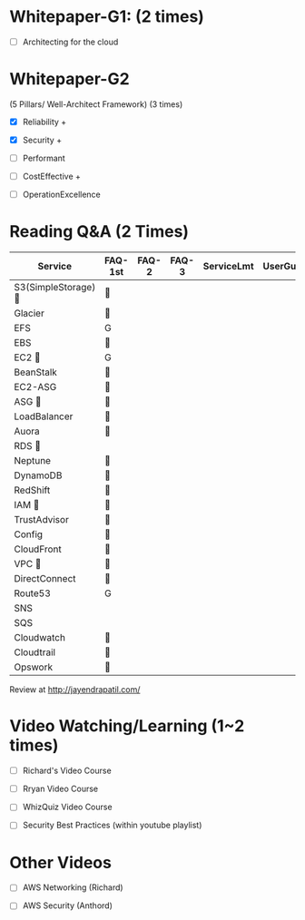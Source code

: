 # Whitepaper-G1: (2 times)

- [ ] Architecting for the cloud

# Whitepaper-G2 
(5 Pillars/ Well-Architect Framework) (3 times)

- [x] Reliability +

- [x] Security +

- [ ] Performant

- [ ] CostEffective +

- [ ] OperationExcellence

# Reading Q&A (2 Times)

Service | FAQ-1st | FAQ-2 | FAQ-3 | ServiceLmt | UserGuide
------------ | ------------- | ------------ | ------------- | ------------ |  ------------ |
S3(SimpleStorage) :whale: | :pushpin: |  |  |  
Glacier | :pushpin: |  |  |  
EFS | G |  |  |  
EBS | :pushpin: |  |  | 
EC2 :whale: | G |  |  |  
BeanStalk | :sunflower:|  |  |  
EC2-ASG | :sunflower:|  |  |  
ASG :whale: | :sunflower:|  |  |  
LoadBalancer | :sunflower:|  |  |  
Auora | :sunflower:|  |  |  
RDS :whale: | |  |  |  
Neptune | :sunflower:|  |  |  
DynamoDB | :sunflower:|  |  |  
RedShift | :pushpin: |  |  |  
IAM :whale: | :sunflower:|  |  |  
TrustAdvisor | :sunflower:|  |  |  
Config | :sunflower:|  |  |  
CloudFront | :sunflower:|  |  |  
VPC :whale: | :sunflower:|  |  |  
DirectConnect | :sunflower:|  |  |  
Route53 | G|  |  | 
SNS | |  |  | 
SQS | |  |  | 
Cloudwatch | :sunflower:|  |  | 
Cloudtrail | :sunflower:|  |  | 
Opswork | :sunflower:|  |  |  


Review at http://jayendrapatil.com/

# Video Watching/Learning (1~2 times)

- [ ]  Richard's Video Course

- [ ]  Rryan Video Course

- [ ]  WhizQuiz Video Course

- [ ]  Security Best Practices (within youtube playlist)

# Other Videos

- [ ]  AWS Networking (Richard)

- [ ]  AWS Security (Anthord)
